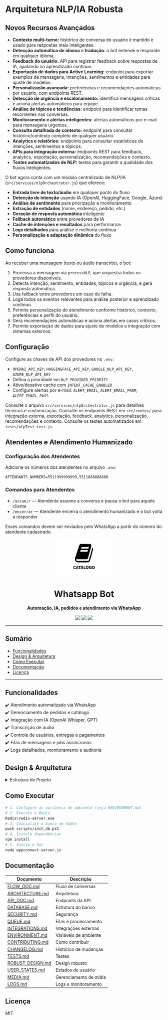
# Arquitetura NLP/IA Robusta


## Novos Recursos Avançados

- **Contexto multi-turno:** histórico de conversa do usuário é mantido e usado para respostas mais inteligentes.
- **Detecção automática de idioma** e **tradução**: o bot entende e responde em qualquer idioma.
- **Feedback do usuário:** API para registrar feedback sobre respostas de IA, ajudando no aprendizado contínuo.
- **Exportação de dados para Active Learning:** endpoint para exportar exemplos de mensagens, intenções, sentimentos e entidades para ajuste de modelos.
- **Personalização avançada:** preferências e recomendações automáticas por usuário, com endpoints REST.
- **Detecção de urgência e escalonamento:** identifica mensagens críticas e aciona alertas automáticos para equipe.
- **Análise de tópicos e tendências:** endpoint para identificar temas recorrentes nas conversas.
- **Monitoramento e alertas inteligentes:** alertas automáticos por e-mail para mensagens urgentes.
- **Consulta detalhada de contexto:** endpoint para consultar histórico/contexto completo de qualquer usuário.
- **Analytics e relatórios:** endpoints para consultar estatísticas de intenções, sentimentos e tópicos.
- **APIs para integração externa:** endpoints REST para feedback, analytics, exportação, personalização, recomendações e contexto.
- **Testes automatizados de NLP:** testes para garantir a qualidade dos fluxos inteligentes.

O bot agora conta com um módulo centralizado de NLP/IA (`src/services/nlpOrchestrator.js`) que oferece:

- **Entrada livre de texto/áudio** em qualquer ponto do fluxo
- **Detecção de intenção** usando IA (OpenAI, HuggingFace, Google, Azure)
- **Análise de sentimento** para priorização e monitoramento
- **Extração de entidades** (nome, endereço, pedido, etc.)
- **Geração de resposta automática** inteligente
- **Fallback automático** entre provedores de IA
- **Cache de intenções e resultados** para performance
- **Logs detalhados** para análise e melhoria contínua
- **Personalização e adaptação dinâmica** do fluxo


## Como funciona

Ao receber uma mensagem (texto ou áudio transcrito), o bot:
1. Processa a mensagem via `processNLP`, que orquestra todos os provedores disponíveis.
2. Detecta intenção, sentimento, entidades, tópicos e urgência, e gera resposta automática.
3. Usa fallback entre provedores em caso de falha.
4. Loga todos os eventos relevantes para análise posterior e aprendizado contínuo.
5. Permite personalização do atendimento conforme histórico, contexto, preferências e perfil do usuário.
6. Gera recomendações automáticas e aciona alertas em casos críticos.
7. Permite exportação de dados para ajuste de modelos e integração com sistemas externos.

## Configuração

Configure as chaves de API dos provedores no `.env`:
- `OPENAI_API_KEY`, `HUGGINGFACE_API_KEY`, `GOOGLE_NLP_API_KEY`, `AZURE_NLP_API_KEY`
- Defina a prioridade em `NLP_PROVIDER_PRIORITY`
- Ative/desative cache com `INTENT_CACHE_ENABLED`
- Configure alertas por e-mail: `ALERT_EMAIL`, `ALERT_EMAIL_FROM`, `ALERT_EMAIL_PASS`

Consulte o arquivo `src/services/nlpOrchestrator.js` para detalhes técnicos e customização.
Consulte os endpoints REST em `src/routes/` para integração externa, exportação, feedback, analytics, personalização, recomendações e contexto.
Consulte os testes automatizados em `tests/nlpTest.test.js`.
## Atendentes e Atendimento Humanizado

### Configuração dos Atendentes
Adicione os números dos atendentes no arquivo `.env`:

```
ATTENDANTS_NUMBERS=5511999999999,5511888888888
```

### Comandos para Atendentes
- `/assumir` — Atendente assume a conversa e pausa o bot para aquele cliente
- `/encerrar` — Atendente encerra o atendimento humanizado e o bot volta a responder

Esses comandos devem ser enviados pelo WhatsApp a partir do número do atendente cadastrado.

<div align="center">
  <img src="media/catalog-card.jpg" alt="Whatsapp Bot" width="180" />
  <h1>Whatsapp Bot</h1>
  <p><strong>Automação, IA, pedidos e atendimento via WhatsApp</strong></p>
  <a href="#funcionalidades"><img src="https://img.shields.io/badge/Node.js-%3E%3D16-green" /></a>
  <a href="#seguranca"><img src="https://img.shields.io/badge/Security-Robusto-blue" /></a>
  <a href="#testes"><img src="https://img.shields.io/badge/Testes-automatizados-brightgreen" /></a>
</div>

---

## Sumário
- [Funcionalidades](#funcionalidades)
- [Design & Arquitetura](#design--arquitetura)
- [Como Executar](#como-executar)
- [Documentação](#documentacao)
- [Licença](#licenca)

---

## Funcionalidades
✔️ Atendimento automatizado via WhatsApp<br>
✔️ Gerenciamento de pedidos e catálogo<br>
✔️ Integração com IA (OpenAI Whisper, GPT)<br>
✔️ Transcrição de áudio<br>
✔️ Controle de usuários, entregas e pagamentos<br>
✔️ Filas de mensagens e jobs assíncronos<br>
✔️ Logs detalhados, monitoramento e auditoria<br>

## Design & Arquitetura
<details>
  <summary>Estrutura do Projeto</summary>
  <ul>
    <li><code>src/</code> - Código principal</li>
    <li><code>database/</code> - Scripts e migrações</li>
    <li><code>media/</code> - Imagens e arquivos de mídia</li>
    <li><code>logs/</code> - Logs de eventos</li>
    <li><code>public/</code> - QR code, arquivos públicos</li>
    <li><code>Redis/</code> - Filas e cache</li>
    <li><code>tests/</code> - Testes automatizados</li>
  </ul>
</details>

## Como Executar
```sh
# 1. Configure as variáveis de ambiente (veja ENVIRONMENT.md)
# 2. Execute o Redis
Redis\redis-server.exe
# 3. Inicialize o banco de dados
pwsh scripts/init_db.ps1
# 4. Instale dependências
npm install
# 5. Inicie o bot
node wppconnect-server.js
```

## Documentação
| Documento | Descrição |
|-----------|-----------|
| [FLOW_DOC.md](./FLOW_DOC.md) | Fluxo de conversas |
| [ARCHITECTURE.md](./ARCHITECTURE.md) | Arquitetura |
| [API_DOC.md](./API_DOC.md) | Endpoints da API |
| [DATABASE.md](./DATABASE.md) | Estrutura do banco |
| [SECURITY.md](./SECURITY.md) | Segurança |
| [QUEUE.md](./QUEUE.md) | Filas e processamento |
| [INTEGRATIONS.md](./INTEGRATIONS.md) | Integrações externas |
| [ENVIRONMENT.md](./ENVIRONMENT.md) | Variáveis de ambiente |
| [CONTRIBUTING.md](./CONTRIBUTING.md) | Como contribuir |
| [CHANGELOG.md](./CHANGELOG.md) | Histórico de mudanças |
| [TESTS.md](./TESTS.md) | Testes |
| [ROBUST_DESIGN.md](./ROBUST_DESIGN.md) | Design robusto |
| [USER_STATES.md](./USER_STATES.md) | Estados de usuário |
| [MEDIA.md](./MEDIA.md) | Gerenciamento de mídia |
| [LOGS.md](./LOGS.md) | Logs e monitoramento |

## Licença
MIT

